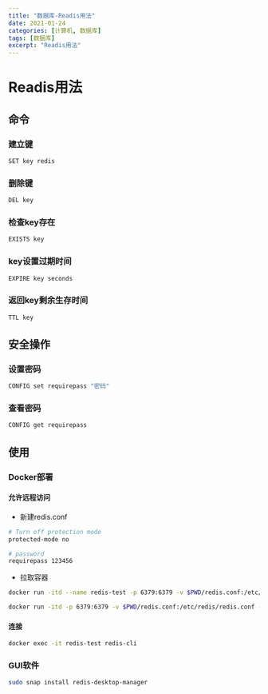 ```yaml
---
title: "数据库-Readis用法"
date: 2021-01-24
categories: [计算机, 数据库]
tags: [数据库]
excerpt: "Readis用法"
---
```


# Readis用法

## 命令

### 建立键

```sh
SET key redis
```

### 删除键

```sh
DEL key
```

### 检查key存在

```sh
EXISTS key
```

### key设置过期时间

```sh
EXPIRE key seconds
```

### 返回key剩余生存时间

```sh
TTL key
```

## 安全操作

### 设置密码

```sh
CONFIG set requirepass "密码"
```

### 查看密码

```sh
CONFIG get requirepass
```

## 使用

### Docker部署

#### 允许远程访问

- 新建redis.conf

```sh
# Turn off protection mode 
protected-mode no  

# password
requirepass 123456
```

- 拉取容器

```sh
docker run -itd --name redis-test -p 6379:6379 -v $PWD/redis.conf:/etc/redis/redis.conf redis
```

```sh
docker run -itd -p 6379:6379 -v $PWD/redis.conf:/etc/redis/redis.conf --name redis-server redis 
```

#### 连接

```sh
docker exec -it redis-test redis-cli
```

### GUI软件

```sh
sudo snap install redis-desktop-manager
```
